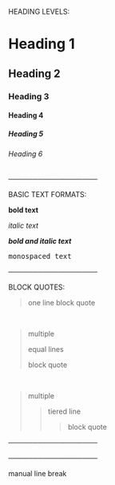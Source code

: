 HEADING LEVELS:

# Heading 1
## Heading 2
### Heading 3
#### Heading 4
##### Heading 5
###### Heading 6

──────────────────

BASIC TEXT FORMATS:

**bold text**

*italic text*

***bold and italic text***

<samp>monospaced text</samp>

──────────────────

BLOCK QUOTES:

> one line block quote

<br>

> multiple
> 
> equal lines
> 
> block quote

<br>

> multiple
>> tiered line
>>> block quote

──────────────────







──────────────────

manual line break
<br> 
